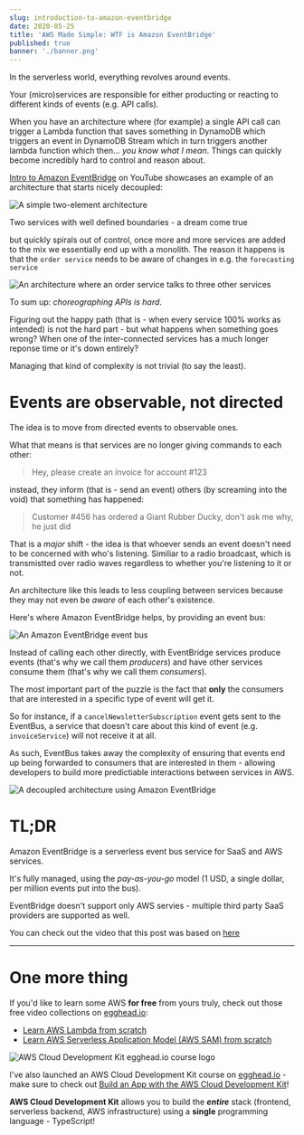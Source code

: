 ```yaml
---
slug: introduction-to-amazon-eventbridge
date: 2020-05-25
title: 'AWS Made Simple: WTF is Amazon EventBridge'
published: true
banner: './banner.png'
---
```


In the serverless world, everything revolves around events.

Your (micro)services are responsible for either producting or reacting to different kinds of events (e.g. API calls).

When you have an architecture where (for example) a single API call can trigger a Lambda function that saves something in DynamoDB which triggers an event in DynamoDB Stream which in turn triggers another lambda function which then... _you know what I mean_. Things can quickly become incredibly hard to control and reason about.

[Intro to Amazon EventBridge](https://www.youtube.com/watch?time_continue=16&v=TXh5oU_yo9M) on YouTube showcases an example of an architecture that starts nicely decoupled:

![A simple two-element architecture](https://dev-to-uploads.s3.amazonaws.com/i/c5twuorueumtv6rlbs6m.png)

<figcaption>Two services with well defined boundaries - a dream come true</figcaption>

but quickly spirals out of control, once more and more services are added to the mix we essentially end up with a monolith. The reason it happens is that the `order service` needs to be aware of changes in e.g. the `forecasting service`

![An architecture where an order service talks to three other services](https://dev-to-uploads.s3.amazonaws.com/i/9w9r5ggdr133aqqtvkbq.png)

To sum up: _choreographing APIs is hard_.

Figuring out the happy path (that is - when every service 100% works as intended) is not the hard part - but what happens when something goes wrong? When one of the inter-connected services has a much longer reponse time or it's down entirely?

Managing that kind of complexity is not trivial (to say the least).

# Events are observable, not directed

The idea is to move from directed events to observable ones.

What that means is that services are no longer giving commands to each other:

> Hey, please create an invoice for account #123

instead, they inform (that is - send an event) others (by screaming into the void) that something has happened:

> Customer #456 has ordered a Giant Rubber Ducky, don't ask me why, he just did

That is a _major_ shift - the idea is that whoever sends an event doesn't need to be concerned with who's listening. Similiar to a radio broadcast, which is transmistted over radio waves regardless to whether you're listening to it or not.

An architecture like this leads to less coupling between services because they may not even be _aware_ of each other's existence.

Here's where Amazon EventBridge helps, by providing an event bus:

![An Amazon EventBridge event bus](https://dev-to-uploads.s3.amazonaws.com/i/t5b2cbbrmy8v0qnqsknh.png)

Instead of calling each other directly, with EventBridge services produce events (that's why we call them _producers_) and have other services consume them (that's why we call them _consumers_).

The most important part of the puzzle is the fact that **only** the consumers that are interested in a specific type of event will get it.

So for instance, if a `cancelNewsletterSubscription` event gets sent to the EventBus, a service that doesn't care about this kind of event (e.g. `invoiceService`) will not receive it at all.

As such, EventBus takes away the complexity of ensuring that events end up being forwarded to consumers that are interested in them - allowing developers to build more predictiable interactions between services in AWS.

![A decoupled architecture using Amazon EventBridge](https://dev-to-uploads.s3.amazonaws.com/i/jzoqo3s4e8q3ht77j4ef.png)

# TL;DR

Amazon EventBridge is a serverless event bus service for SaaS and AWS services.

It's fully managed, using the _pay-as-you-go_ model (1 USD, a single dollar, per million events put into the bus).

EventBridge doesn't support only AWS servies - multiple third party SaaS providers are supported as well.

You can check out the video that this post was based on [here](https://www.youtube.com/watch?v=TXh5oU_yo9M)

<hr/>

# One more thing

If you'd like to learn some AWS **for free** from yours truly, check out those free video collections on [egghead.io](https://egghead.io/s/km6vr):

-   [Learn AWS Lambda from scratch](https://egghead.io/playlists/learn-aws-lambda-from-scratch-d29d?af=6p5abz)
-   [Learn AWS Serverless Application Model (AWS SAM) from scratch](https://egghead.io/playlists/learn-aws-serverless-application-model-aws-sam-framework-from-scratch-baf9?af=6p5abz)

![AWS Cloud Development Kit egghead.io course logo](https://dev-to-uploads.s3.amazonaws.com/i/9p45p74bklgke0gsjjrl.png)

I've also launched an AWS Cloud Development Kit course on [egghead.io](https://egghead.io/s/km6vr) - make sure to check out [Build an App with the AWS Cloud Development Kit](https://egghead.io/courses/build-an-app-with-the-aws-cloud-development-kit?af=6p5abz)!

**AWS Cloud Development Kit** allows you to build the **_entire_** stack (frontend, serverless backend, AWS infrastructure) using a **single** programming language - TypeScript!
